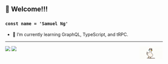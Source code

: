 ## 👋 Welcome!!!

### `const name = 'Samuel Ng'`

<!-- - 💻 I’m currently working on designing a game-->
- 🌱 I’m currently learning GraphQL, TypeScript, and tRPC.

---

<a href='https://www.linkedin.com/in/sam-ng4/'><img src='https://img.shields.io/badge/LinkedIn-0077B5?style=for-the-badge&logo=linkedin&logoColor=white'></a>
<a href='https://sam-ng.com/'><img src='https://img.shields.io/badge/website-000000?style=for-the-badge&logo=About.me&logoColor=white'></a><img style='width: 75px' align='right' src='subarudo.gif'>

<!--
**sam-ng/sam-ng** is a ✨ _special_ ✨ repository because its `README.md` (this file) appears on your GitHub profile.

Here are some ideas to get you started:

- 🔭 I’m currently working on ...
- 🌱 I’m currently learning ...
- 👯 I’m looking to collaborate on ...
- 🤔 I’m looking for help with ...
- 💬 Ask me about ...
- 📫 How to reach me: ...
- 😄 Pronouns: ...
- ⚡ Fun fact: ...
-->
